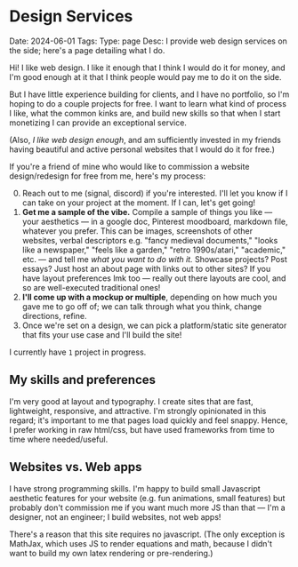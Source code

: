 # Design Services
Date: 2024-06-01
Tags:
Type: page
Desc: I provide web design services on the side; here's a page detailing what I do.

Hi! I like web design. I like it enough that I think I would do it for money, and I'm good enough at it that I think people would pay me to do it on the side. 

But I have little experience building for clients, and I have no portfolio, so I'm hoping to do a couple projects for free. I want to learn what kind of process I like, what the common kinks are, and build new skills so that when I start monetizing I can provide an exceptional service.

(Also, *I like web design enough*, and am sufficiently invested in my friends having beautiful and active personal websites that I would do it for free.)

If you're a friend of mine who would like to commission a website design/redesign for free from me, here's my process:

0. Reach out to me (signal, discord) if you're interested. I'll let you know if I can take on your project at the moment. If I can, let's get going! 
1. **Get me a sample of the vibe.**  Compile a sample of things you like — your aesthetics — in a google doc, Pinterest moodboard, markdown file, whatever you prefer. This can be images, screenshots of other websites, verbal descriptors e.g. "fancy medieval documents," "looks like a newspaper," "feels like a garden," "retro 1990s/atari," "academic," etc. — and tell me *what you want to do with it.* Showcase projects? Post essays? Just host an about page with links out to other sites? If you have layout preferences lmk too — really out there layouts are cool, and so are well-executed traditional ones!
2. **I'll come up with a mockup or multiple**, depending on how much you gave me to go off of; we can talk through what you think, change directions, refine.
3. Once we're set on a design, we can pick a platform/static site generator that fits your use case and I'll build the site!

I currently have `1` project in progress.

## My skills and preferences

I'm very good at layout and typography. I create sites that are fast, lightweight, responsive, and attractive. I'm strongly opinionated in this regard; it's important to me that pages load quickly and feel snappy. Hence, I prefer working in raw html/css, but have used frameworks from time to time where needed/useful.

## Websites vs. Web apps
I have strong programming skills. I'm happy to build small Javascript aesthetic features for your website (e.g. fun animations, small features) but probably don't commission me if you want much more JS than that — I'm a designer, not an engineer; I build websites, not web apps! 

There's a reason that this site requires no javascript. (The only exception is MathJax, which uses JS to render equations and math, because I didn't want to build my own latex rendering or pre-rendering.)

